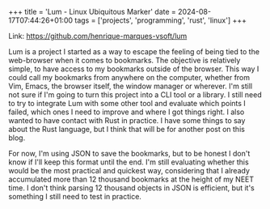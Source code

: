 +++
title = 'Lum - Linux Ubiquitous Marker'
date = 2024-08-17T07:44:26+01:00
tags = ['projects', 'programming', 'rust', 'linux']
+++

Link: https://github.com/henrique-marques-vsoft/lum

Lum is a project I started as a way to escape the feeling of being tied to the web-browser when it comes to bookmarks.
The objective is relatively simple, to have access to my bookmarks outside of the browser. This way I could call my bookmarks from anywhere on the computer, whether from Vim, Emacs, the browser itself, the window manager or wherever.
I'm still not sure if I'm going to turn this project into a CLI tool or a library. I still need to try to integrate Lum with some other tool and evaluate which points I failed, which ones I need to improve and where I got things right.
I also wanted to have contact with Rust in practice. I have some things to say about the Rust language, but I think that will be for another post on this blog.

For now, I'm using JSON to save the bookmarks, but to be honest I don't know if I'll keep this format until the end.
I'm still evaluating whether this would be the most practical and quickest way, considering that I already accumulated more than 12 thousand bookmarks at the height of my NEET time.
I don't think parsing 12 thousand objects in JSON is efficient, but it's something I still need to test in practice.
